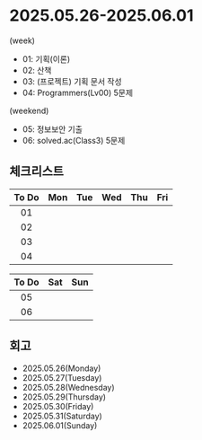 # 2025.05.26-2025.06.01
(week)
- 01: 기획(이론)
- 02: 산책
- 03: (프로젝트) 기획 문서 작성
- 04: Programmers(Lv00) 5문제

(weekend)
- 05: 정보보안 기출
- 06: solved.ac(Class3) 5문제

## 체크리스트
| To Do | Mon | Tue | Wed | Thu | Fri |
| :---: | :---: | :---: | :---: | :---: | :---: |
| 01 |  |  |  |  |  |
| 02 |  |  |  |  |  |
| 03 |  |  |  |  |  |
| 04 |  |  |  |  |  |

| To Do | Sat | Sun |
| :---: | :---: | :---: |
| 05 |  |  |
| 06 |  |  |

## 회고
- 2025.05.26(Monday)
- 2025.05.27(Tuesday)
- 2025.05.28(Wednesday)
- 2025.05.29(Thursday)
- 2025.05.30(Friday)
- 2025.05.31(Saturday)
- 2025.06.01(Sunday)
